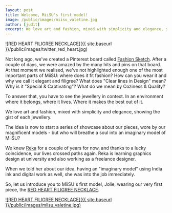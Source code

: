 ```yaml
---
layout: post
title: Welcome, MiiSU's first model!
image: /public/images/miisu_valetine.jpg
author: [judit]
excerpt: We love art and fashion, mixed with simplicity and elegance, showing the gist of each jewellery.
---
```


![RED HEART FILIGREE NECKLACE]({{ site.baseurl }}/public/images/twitter_red_heart.jpg)

Not long ago, we've created a Pinterest board called [Fashion Sketch](https://uk.pinterest.com/MiiSUjewel/fashion-sketch/). After a couple of days, we were amazed by the many hits and pins on that board. At that moment we realised, we've not highlighted enough one of the most important parts of MiiSU: where does it fit fashion? How can you wear it and why we call it elegant and filigree? What does "Clear lines in Design" mean? Why is it "Special & Captivating"? What do we mean by Coziness & Quality?

To answer that, you have to see the jewellery in context. In an environment where it belongs, where it lives. Where it makes the best out of it.

We love art and fashion, mixed with simplicity and elegance, showing the gist of each jewellery.

The idea is now to start a series of showcase about our pieces, wore by our magnificent models - but who will breathe a soul into an imaginary model of MiiSU?

We knew [Reka](mailto:imreka.design__at__gmail.com) for a couple of years for now, and thanks to a lucky coincidence, our lives crossed paths again. Reka is learning graphics design at university and also working as a freelance designer.

When we told her about our idea, having an "imaginary model" using India ink and digital work as well, she was into the job immediately.

So, let us introduce you to MiiSU's first model, Jolie, wearing our very first piece, the [RED HEART FILIGREE NECKLACE](http://miisu.co.uk/red-heart-filigree).

[![RED HEART FILIGREE NECKLACE]({{ site.baseurl }}/public/images/miisu_valetine.jpg)](http://miisu.co.uk/red-heart-filigree)
